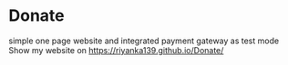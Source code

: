 # Donate
simple one page website and integrated payment gateway as test mode
Show my website on https://riyanka139.github.io/Donate/
